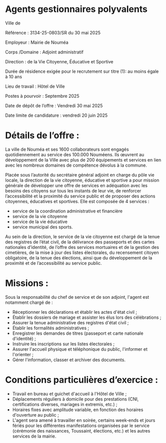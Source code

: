 # Agents gestionnaires polyvalents

Ville de

Référence : 3134-25-0803/SR du 30 mai 2025

Employeur : Mairie de Nouméa

Corps /Domaine : Adjoint administratif

Direction : de la Vie Citoyenne, Éducative et Sportive

Durée de résidence exigée pour le recrutement sur titre (1): au moins égale à 10 ans

Lieu de travail : Hôtel de Ville

Postes à pourvoir : Septembre 2025

Date de dépôt de l’offre : Vendredi 30 mai 2025

Date limite de candidature : vendredi 20 juin 2025

# Détails de l’offre :

La ville de Nouméa et ses 1600 collaborateurs sont engagés quotidiennement au service des 100.000 Nouméens. Ils œuvrent au développement de la Ville avec plus de 200 équipements et services en lien avec les nombreux domaines de compétence dévolus à la commune.

Placée sous l’autorité du secrétaire général adjoint en charge du pôle vie locale, la direction de la vie citoyenne, éducative et sportive a pour mission générale de développer une offre de services en adéquation avec les besoins des citoyens sur tous les instants de leur vie, de renforcer l’accessibilité et la proximité du service public et de proposer des actions citoyennes, éducatives et sportives. Elle est composée de 4 services :

- service de la coordination administrative et financière
- service de la vie citoyenne
- service de la vie éducative
- service municipal des sports.

Au sein de la direction, le service de la vie citoyenne est chargé de la tenue des registres de l’état civil, de la délivrance des passeports et des cartes nationales d’identité, de l’offre des services mortuaires et de la gestion des cimetières, de la mise à jour des listes électorales, du recensement citoyen obligatoire, de la tenue des élections, ainsi que du développement de la proximité et de l’accessibilité au service public.

# Missions :

Sous la responsabilité du chef de service et de son adjoint, l'agent est notamment chargé de :

- Réceptionner les déclarations et établir les actes d'état civil ;
- Établir les dossiers de mariage et assister les élus lors des célébrations ;
- Assurer la tenue administrative des registres d'état civil ;
- Établir les formalités administratives ;
- Enregistrer les demandes de titres (passeport et carte nationale d'identité) ;
- Instruire les inscriptions sur les listes électorales ;
- Assurer l'accueil physique et téléphonique du public, l'informer et l'orienter ;
- Gérer l'information, classer et archiver des documents.

# Conditions particulières d’exercice :

- Travail en bureau et guichet d'accueil à l'Hôtel de Ville ;
- Déplacements réguliers à domicile pour des prestations (CNI, certifications diverses, mariages in extremis, etc.) ;
- Horaires fixes avec amplitude variable, en fonction des horaires d'ouverture au public ;
- L'agent sera amené à travailler en soirée, certains week-ends et jours fériés pour les différentes manifestations organisées par le service (cérémonie des naissances, Toussaint, élections, etc.) et les autres services de la mairie.